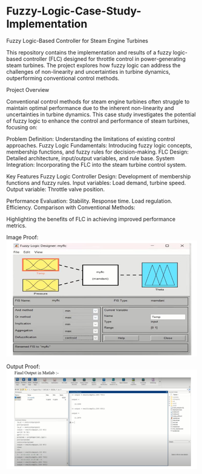 # Fuzzy-Logic-Case-Study-Implementation

Fuzzy Logic-Based Controller for Steam Engine Turbines

This repository contains the implementation and results of a fuzzy logic-based controller (FLC) designed for throttle control in power-generating steam turbines. The project explores how fuzzy logic can address the challenges of non-linearity and uncertainties in turbine dynamics, outperforming conventional control methods.

Project Overview

Conventional control methods for steam engine turbines often struggle to maintain optimal performance due to the inherent non-linearity and uncertainties in turbine dynamics. This case study investigates the potential of fuzzy logic to enhance the control and performance of steam turbines, focusing on:

Problem Definition: Understanding the limitations of existing control approaches.
Fuzzy Logic Fundamentals: Introducing fuzzy logic concepts, membership functions, and fuzzy rules for decision-making.
FLC Design: Detailed architecture, input/output variables, and rule base.
System Integration: Incorporating the FLC into the steam turbine control system.

Key Features
Fuzzy Logic Controller Design:
Development of membership functions and fuzzy rules.
Input variables: Load demand, turbine speed.
Output variable: Throttle valve position.

Performance Evaluation:
Stability.
Response time.
Load regulation.
Efficiency.
Comparison with Conventional Methods:

Highlighting the benefits of FLC in achieving improved performance metrics.


Image Proof:
![image alt](https://github.com/kk8873/Fuzzy-Logic-Case-Study-Implementation/blob/23349d2fa762f98f7e6f5bfb0aa5d57b46c22633/Fuzzy%20Logic%20Case%20Study%20Implementation/Screenshot%202025-01-18%20165229.png)


Output Proof:
![image alt](https://github.com/kk8873/Fuzzy-Logic-Case-Study-Implementation/blob/812d9cd12f9d536347815b755e7c67969abd3b43/Fuzzy%20Logic%20Case%20Study%20Implementation/Screenshot%202025-01-18%20165247.png)
